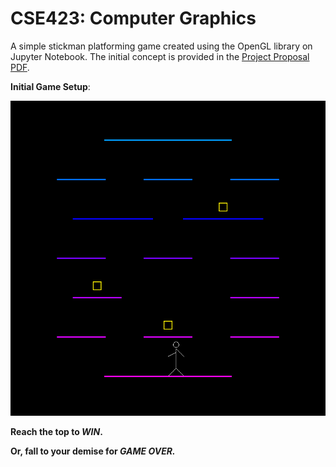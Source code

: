 # CSE423: Computer Graphics

A simple stickman platforming game created using the OpenGL library on Jupyter Notebook. The initial concept is provided in the [Project Proposal PDF](https://github.com/20101301-Alina-Hasan/Simple-Stickman-Platforming-Game/blob/d0a12e2f051fb4342456cd5ab2d4c2e23ec23592/Project%20Proposal_Simple%20Stickman%20Platforming%20Game.pdf).



**Initial Game Setup**:

![Initial Game Setup](Map.png)

**Reach the top to *WIN*.**

**Or, fall to your demise for *GAME OVER.***



